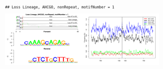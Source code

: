 

```
## Loss Lineage, AHCGO, nonRepeat, motifNumber = 1
```

![plot of chunk motifPValues](figure/motifPValues.png) 
  
